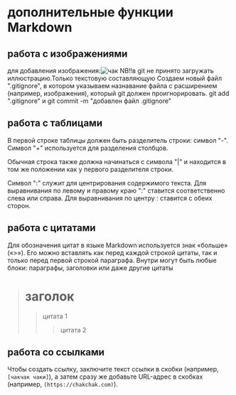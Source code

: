 # дополнительные функции Markdown

## работа с изображениями
для добавления изображения:![чак](чак.jpg)
NB!!в git не принято загружать иллюстрацию.Только текстовую составляющую
Создаем новый файл ".gitignore", в котором указываем назнавание файла с расширением (например, изображения), который git должен проигнорировать. git add ".gitignore" и git commit -m "добавлен файл .gitignore"
## работа с таблицами
В первой строке таблицы должен быть разделитель строки: символ "-". Символ "+" используется для разделения столбцов.

Обычная строка также должна начинаться с символа "|" и находится в том же положении как у первого разделителя строки.

Символ ":" служит для центрирования содержимого текста. Для выравнивания по левому и правому краю ":" ставится соответственно слева или справа. Для выравнивания по центру : ставится с обеих сторон.
## работа с цитатами
Для обозначения цитат в языке Markdown используется знак «больше» («>»). Его можно вставлять как перед каждой строкой цитаты, так и только перед первой строкой параграфа. Внутри могут быть любые блоки: параграфы, заголовки или даже другие цитаты
> # заголок
>> цитата 1
>>> цитата 2
## работа со ссылками
Чтобы создать ссылку, заключите текст ссылки в скобки (например, `[чакчак чаки]`), а затем сразу же добавьте URL-адрес в скобках (например, `(https://chakchak.com)`).

